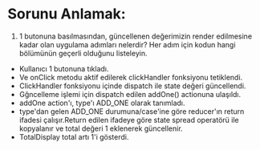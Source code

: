 # Sorunu Anlamak:

1. 1 butonuna basılmasından, güncellenen değerimizin render edilmesine kadar olan uygulama adımları nelerdir?
   Her adım için kodun hangi bölümünün geçerli olduğunu listeleyin.

- Kullanıcı 1 butonuna tıkladı.
- Ve onClick metodu aktif edilerek clickHandler fonksiyonu tetiklendi.
- ClickHandler fonksiyonu içinde dispatch ile state değeri güncellendi.
- Gğncelleme işlemi için dispatch edilen addOne() actionuna ulaşıldı.
- addOne action'ı, type'ı ADD_ONE olarak tanımladı.
- type'dan gelen ADD_ONE durumuna/case'ine göre reducer'ın return ifadesi çalışır.Return edilen ifadeye göre state spread operatörü ile kopyalanır ve total değeri 1 eklenerek güncellenir.
- TotalDisplay total artı 1'i gösterdi.
